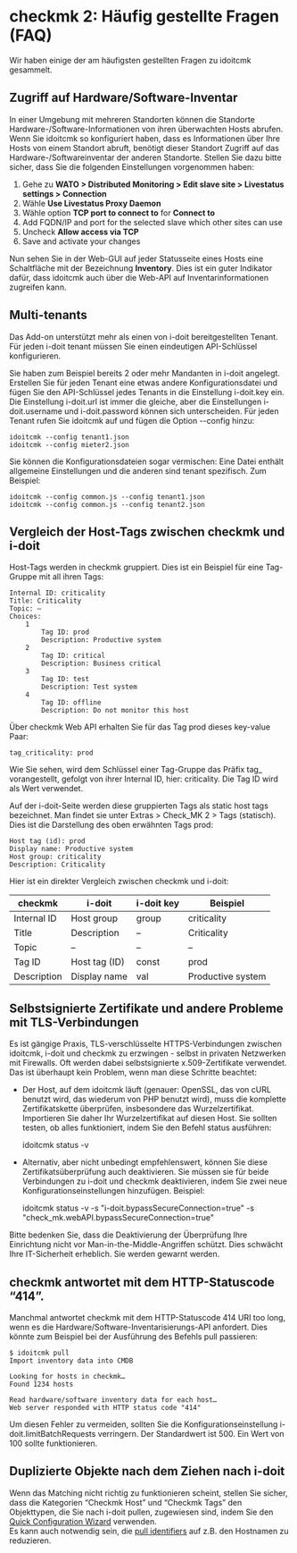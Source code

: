 # checkmk 2: Häufig gestellte Fragen (FAQ)

Wir haben einige der am häufigsten gestellten Fragen zu idoitcmk gesammelt.

Zugriff auf Hardware/Software-Inventar
--------------------------------------

In einer Umgebung mit mehreren Standorten können die Standorte Hardware-/Software-Informationen von ihren überwachten Hosts abrufen. Wenn Sie idoitcmk so konfiguriert haben, dass es Informationen über Ihre Hosts von einem Standort abruft, benötigt dieser Standort Zugriff auf das Hardware-/Softwareinventar der anderen Standorte. Stellen Sie dazu bitte sicher, dass Sie die folgenden Einstellungen vorgenommen haben:

1.  Gehe zu **WATO > Distributed Monitoring > Edit slave site > Livestatus settings > Connection**
2.  Wähle **Use Livestatus Proxy Daemon**
3.  Wähle option **TCP port to connect to** for **Connect to**
4.  Add FQDN/IP and port for the selected slave which other sites can use
5.  Uncheck **Allow access via TCP**
6.  Save and activate your changes

Nun sehen Sie in der Web-GUI auf jeder Statusseite eines Hosts eine Schaltfläche mit der Bezeichnung **Inventory**. Dies ist ein guter Indikator dafür, dass idoitcmk auch über die Web-API auf Inventarinformationen zugreifen kann.

Multi-tenants
-------------

Das Add-on unterstützt mehr als einen von i-doit bereitgestellten Tenant. Für jeden i-doit tenant müssen Sie einen eindeutigen API-Schlüssel konfigurieren.

Sie haben zum Beispiel bereits 2 oder mehr Mandanten in i-doit angelegt. Erstellen Sie für jeden Tenant eine etwas andere Konfigurationsdatei und fügen Sie den API-Schlüssel jedes Tenants in die Einstellung i-doit.key ein. Die Einstellung i-doit.url ist immer die gleiche, aber die Einstellungen i-doit.username und i-doit.password können sich unterscheiden. Für jeden Tenant rufen Sie idoitcmk auf und fügen die Option --config hinzu:

    idoitcmk --config tenant1.json
    idoitcmk --config mieter2.json

Sie können die Konfigurationsdateien sogar vermischen: Eine Datei enthält allgemeine Einstellungen und die anderen sind tenant spezifisch. Zum Beispiel:

    idoitcmk --config common.js --config tenant1.json
    idoitcmk --config common.js --config tenant2.json

Vergleich der Host-Tags zwischen checkmk und i-doit
---------------------------------------------------

Host-Tags werden in checkmk gruppiert. Dies ist ein Beispiel für eine Tag-Gruppe mit all ihren Tags:

    Internal ID: criticality
    Title: Criticality
    Topic: –
    Choices:
        1
            Tag ID: prod
            Description: Productive system
        2
            Tag ID: critical
            Description: Business critical
        3
            Tag ID: test
            Description: Test system
        4
            Tag ID: offline
            Description: Do not monitor this host

Über checkmk Web API erhalten Sie für das Tag prod dieses key-value Paar:

    tag_criticality: prod

Wie Sie sehen, wird dem Schlüssel einer Tag-Gruppe das Präfix tag_ vorangestellt, gefolgt von ihrer Internal ID, hier: criticality. Die Tag ID wird als Wert verwendet.

Auf der i-doit-Seite werden diese gruppierten Tags als static host tags bezeichnet. Man findet sie unter Extras > Check_MK 2 > Tags (statisch). Dies ist die Darstellung des oben erwähnten Tags prod:

    Host tag (id): prod
    Display name: Productive system
    Host group: criticality
    Description: Criticality



Hier ist ein direkter Vergleich zwischen checkmk und i-doit:

| checkmk | i-doit | i-doit key | Beispiel |
| --- | --- | --- | --- |
| Internal ID | Host group | group | criticality |
| Title | Description | –   | Criticality |
| Topic | –   | –   | –   |
| Tag ID | Host tag (ID) | const | prod |
| Description | Display name | val | Productive system |

Selbstsignierte Zertifikate und andere Probleme mit TLS-Verbindungen
--------------------------------------------------------------------

Es ist gängige Praxis, TLS-verschlüsselte HTTPS-Verbindungen zwischen idoitcmk, i-doit und checkmk zu erzwingen - selbst in privaten Netzwerken mit Firewalls. Oft werden dabei selbstsignierte x.509-Zertifikate verwendet. Das ist überhaupt kein Problem, wenn man diese Schritte beachtet:

*   Der Host, auf dem idoitcmk läuft (genauer: OpenSSL, das von cURL benutzt wird, das wiederum von PHP benutzt wird), muss die komplette Zertifikatskette überprüfen, insbesondere das Wurzelzertifikat. Importieren Sie daher Ihr Wurzelzertifikat auf diesen Host. Sie sollten testen, ob alles funktioniert, indem Sie den Befehl status ausführen:

    idoitcmk status -v

*   Alternativ, aber nicht unbedingt empfehlenswert, können Sie diese Zertifikatsüberprüfung auch deaktivieren. Sie müssen sie für beide Verbindungen zu i-doit und checkmk deaktivieren, indem Sie zwei neue Konfigurationseinstellungen hinzufügen. Beispiel:

    idoitcmk status -v -s "i-doit.bypassSecureConnection=true" -s "check_mk.webAPI.bypassSecureConnection=true"

Bitte bedenken Sie, dass die Deaktivierung der Überprüfung Ihre Einrichtung nicht vor Man-in-the-Middle-Angriffen schützt. Dies schwächt Ihre IT-Sicherheit erheblich. Sie werden gewarnt werden.

checkmk antwortet mit dem HTTP-Statuscode “414”.
------------------------------------------------

Manchmal antwortet checkmk mit dem HTTP-Statuscode 414 URI too long, wenn es die Hardware/Software-Inventarisierungs-API anfordert. Dies könnte zum Beispiel bei der Ausführung des Befehls pull passieren:


    $ idoitcmk pull
    Import inventory data into CMDB

    Looking for hosts in checkmk… 
    Found 1234 hosts

    Read hardware/software inventory data for each host… 
    Web server responded with HTTP status code "414"

Um diesen Fehler zu vermeiden, sollten Sie die Konfigurationseinstellung i-doit.limitBatchRequests verringern. Der Standardwert ist 500. Ein Wert von 100 sollte funktionieren.

Duplizierte Objekte nach dem Ziehen nach i-doit
-----------------------------------------------

Wenn das Matching nicht richtig zu funktionieren scheint, stellen Sie sicher, dass die Kategorien “Checkmk Host” und “Checkmk Tags” den Objekttypen, die Sie nach i-doit pullen, zugewiesen sind, indem Sie den [Quick Configuration Wizard](../../grundlagen/zurodnung-von-kategorien-zu-objekttypen.md) verwenden.  
Es kann auch notwendig sein, die [pull identifiers](./checkmk2-konfiguration.md) auf z.B. den Hostnamen zu reduzieren.